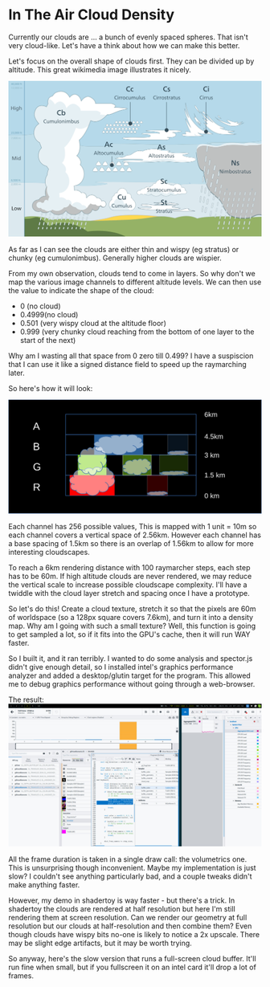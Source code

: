 # In The Air Cloud Density

Currently our clouds are ... a bunch of evenly spaced spheres. That isn't very
cloud-like. Let's have a think about how we can make this better.

Let's focus on the overall shape of clouds first. They can be divided up by altitude. This great wikimedia image illustrates it nicely. 

![Valentin de Bruyn / CotonThis illustration has been created for Coton, the cloud identification guide for mobile., CC BY-SA 3.0 <https://creativecommons.org/licenses/by-sa/3.0>, via Wikimedia Commons](Cloud_types_en.svg)

As far as I can see the clouds are either thin and wispy (eg stratus) or chunky (eg cumulonimbus). Generally higher clouds are wispier.

From my own observation, clouds tend to come in layers. So why don't we map the
various image channels to different altitude levels. We can then use the value
to indicate the shape of the cloud:

 - 0 (no cloud)
 - 0.4999(no cloud)
 - 0.501 (very wispy cloud at the altitude floor)
 - 0.999 (very chunky cloud reaching from the bottom of one layer to the start of the next)

Why am I wasting all that space from 0 zero till 0.499? I have a suspiscion that I 
can use it like a signed distance field to speed up the raymarching later.

So here's how it will look:

![How cloud layers will be constructed from a single image](cloud_layer_plan.svg)

Each channel has 256 possible values, This is mapped with 1 unit = 10m so each
channel covers a vertical space of 2.56km. However each channel has a base 
spacing of 1.5km so there is an overlap of 1.56km to allow for more interesting
cloudscapes.

To reach a 6km rendering distance with 100 raymarcher steps, each step has to be 
60m. If high altitude clouds are never rendered, we may reduce the vertical scale
to increase possible cloudscape complexity. I'll have a twiddle with the cloud layer stretch and spacing once I have a prototype.

So let's do this! Create a cloud texture, stretch it so that the pixels are 60m
of worldspace (so a 128px square covers 7.6km), and turn it into a density map.
Why am I going with such a small texture? Well, this function is going to get
sampled a lot, so if it fits into the GPU's cache, then it will run WAY faster.

So I built it, and it ran terribly. I wanted to do some
analysis and spector.js didn't give enough detail, so I installed intel's graphics performance
analyzer and added a desktop/glutin target for the program. This allowed me to debug graphics
performance without going through a web-browser.

The result:
![Screenshot of intel graphics analyzer top](perf_all_in_volumetrics.jpg)

All the frame duration is taken in a single draw call: the volumetrics one. This is
unsurprising though inconvenient. Maybe my implementation is just slow?
I couldn't see anything particularly bad, and a couple tweaks didn't make anything
faster. 

However, my demo in shadertoy is way faster - but there's a trick.
In shadertoy the clouds are rendered at half resolution but here I'm still
rendering them at screen resolution. Can we render our
geometry at full resolution but our clouds at half-resolution and then combine
them? Even though clouds have wispy bits no-one is likely to notice a 2x upscale. There 
may be slight edge artifacts, but it may be worth trying.

So anyway, here's the slow version that runs a full-screen cloud buffer. It'll run fine when small, but
if you fullscreen it on an intel card it'll drop a lot of frames.

<canvas id="in_the_air/cloud_density"></canvas>


